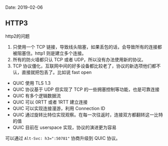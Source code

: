 Date: 2019-02-06

## HTTP3

http2的问题

1. 只使用一个 TCP 链接，导致线头阻塞，如果丢包的话，会导致所有的连接都被阻塞住。http1 则是建立多个连接。
2. 所有的防火墙都只认 TCP 或者 UDP，所以没有办法使用新的协议。
3. TCP 协议僵化，互联网中间的好多设备都比较老了，协议的新选项他们都不认，直接就把包丢了。比如说 fast open

- QUIC 使用 TLS 1.3
- QUIC 协议基于 UDP 但实现了 TCP 的一些拥塞控制等功能，也是可靠连接
- QUIC 有多个逻辑数据流
- QUIC 可以 0RTT 或者 1RTT 建立连接
- QUIC 可以实现连接漫游，利用 Connection ID
- QUIC 通过旋转比特位实现观察。在每一次往返时，连接双方都翻转这一比特的值
- QUIC 目前在 userspace 实现，协议的演进更为容易

可以通过 `Alt-Svc: h3=":50781"` 协商升级到 QUIC 协议。
